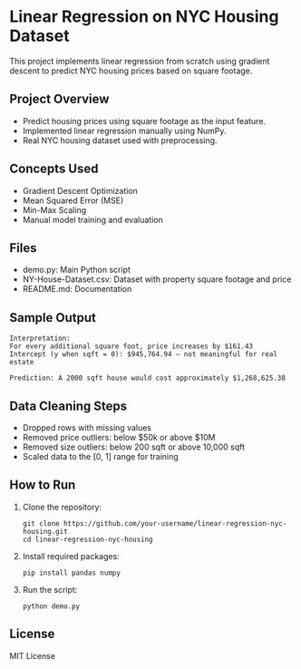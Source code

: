 # Linear Regression on NYC Housing Dataset

This project implements linear regression from scratch using gradient descent to predict NYC housing prices based on square footage.

## Project Overview

- Predict housing prices using square footage as the input feature.
- Implemented linear regression manually using NumPy.
- Real NYC housing dataset used with preprocessing.

## Concepts Used

- Gradient Descent Optimization
- Mean Squared Error (MSE)
- Min-Max Scaling
- Manual model training and evaluation

## Files

- demo.py: Main Python script
- NY-House-Dataset.csv: Dataset with property square footage and price
- README.md: Documentation

## Sample Output

```
Interpretation:
For every additional square foot, price increases by $161.43
Intercept (y when sqft = 0): $945,764.94 — not meaningful for real estate

Prediction: A 2000 sqft house would cost approximately $1,268,625.38
```

## Data Cleaning Steps

- Dropped rows with missing values
- Removed price outliers: below $50k or above $10M
- Removed size outliers: below 200 sqft or above 10,000 sqft
- Scaled data to the [0, 1] range for training

## How to Run

1. Clone the repository:
   ```
   git clone https://github.com/your-username/linear-regression-nyc-housing.git
   cd linear-regression-nyc-housing
   ```

2. Install required packages:
   ```
   pip install pandas numpy
   ```

3. Run the script:
   ```
   python demo.py
   ```

## License

MIT License
